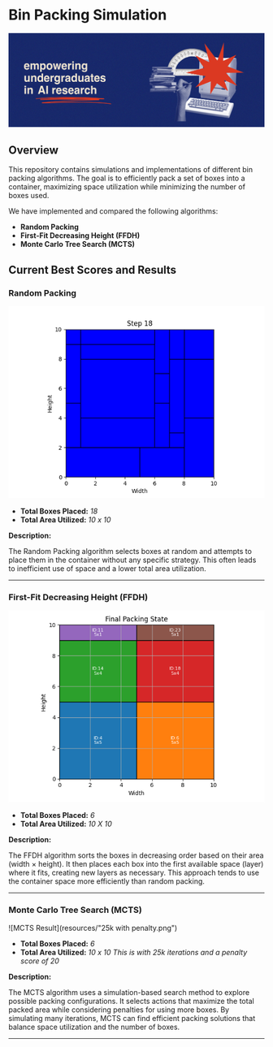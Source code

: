 # Bin Packing Simulation

![Inspired Research Group Banner](resources/InspiredResearchGroupBanner.jpeg)

## Overview

This repository contains simulations and implementations of different bin packing algorithms. The goal is to efficiently pack a set of boxes into a container, maximizing space utilization while minimizing the number of boxes used.

We have implemented and compared the following algorithms:

- **Random Packing**
- **First-Fit Decreasing Height (FFDH)**
- **Monte Carlo Tree Search (MCTS)**

## Current Best Scores and Results

### Random Packing

![Random Packing Result](resources/step_18.png)

- **Total Boxes Placed:** *18*
- **Total Area Utilized:** *10 x 10*

**Description:**

The Random Packing algorithm selects boxes at random and attempts to place them in the container without any specific strategy. This often leads to inefficient use of space and a lower total area utilization.

---

### First-Fit Decreasing Height (FFDH)

![FFDH Result](resources/ffdh.png)

- **Total Boxes Placed:** *6*
- **Total Area Utilized:** *10 X 10*

**Description:**

The FFDH algorithm sorts the boxes in decreasing order based on their area (width × height). It then places each box into the first available space (layer) where it fits, creating new layers as necessary. This approach tends to use the container space more efficiently than random packing.

---

### Monte Carlo Tree Search (MCTS)

![MCTS Result](resources/"25k with penalty.png")

- **Total Boxes Placed:** *6*
- **Total Area Utilized:** *10 x 10*
*This is with 25k iterations and a penalty score of 20*

**Description:**

The MCTS algorithm uses a simulation-based search method to explore possible packing configurations. It selects actions that maximize the total packed area while considering penalties for using more boxes. By simulating many iterations, MCTS can find efficient packing solutions that balance space utilization and the number of boxes.

---
